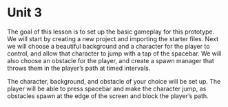 # Unit 3

The goal of this lesson is to set up the basic gameplay for this prototype. We will start by creating a new project and importing the starter files. Next we will choose a beautiful background and a character for the player to control, and allow that character to jump with a tap of the spacebar. We will also choose an obstacle for the player, and create a spawn manager that throws them in the player’s path at timed intervals.

The character, background, and obstacle of your choice will be set up. The player will be able to press spacebar and make the character jump, as obstacles spawn at the edge of the screen and block the player’s path.